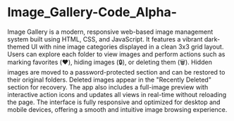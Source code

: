 # Image_Gallery-Code_Alpha-
Image Gallery is a modern, responsive web-based image management system built using HTML, CSS, and JavaScript. It features a vibrant dark-themed UI with nine image categories displayed in a clean 3x3 grid layout. Users can explore each folder to view images and perform actions such as marking favorites (❤️), hiding images (🔒), or deleting them (🗑️). Hidden images are moved to a password-protected section and can be restored to their original folders. Deleted images appear in the "Recently Deleted" section for recovery. The app also includes a full-image preview with interactive action icons and updates all views in real-time without reloading the page. The interface is fully responsive and optimized for desktop and mobile devices, offering a smooth and intuitive image browsing experience.
